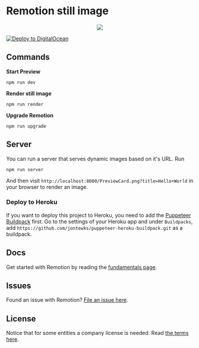 # Remotion still image

<p align="center">
  <a href="https://github.com/remotion-dev/logo">
    <img src="https://github.com/remotion-dev/logo/raw/main/withtitle/element-0.png">
  </a>
</p>

[![Deploy to DigitalOcean](https://www.deploytodo.com/do-btn-blue.svg)](https://cloud.digitalocean.com/apps/new?repo=https://github.com/remotion-dev/template-still/tree/main)

## Commands

**Start Preview**

```console
npm run dev
```

**Render still image**

```console
npm run render
```

**Upgrade Remotion**

```console
npm run upgrade
```

## Server

You can run a server that serves dynamic images based on it's URL. Run

```console
npm run server
```

And then visit `http://localhost:8000/PreviewCard.png?title=Hello+World` in your browser to render an image.

### Deploy to Heroku

If you want to deploy this project to Heroku, you need to add the [Puppeteer Buildpack](https://github.com/jontewks/puppeteer-heroku-buildpack) first. Go to the settings of your Heroku app and under `Buildpacks`, add `https://github.com/jontewks/puppeteer-heroku-buildpack.git` as a buildpack.

## Docs

Get started with Remotion by reading the [fundamentals page](https://www.remotion.dev/docs/the-fundamentals).

## Issues

Found an issue with Remotion? [File an issue here](https://github.com/remotion-dev/remotion/issues/new).

## License

Notice that for some entities a company license is needed. Read [the terms here](https://github.com/remotion-dev/remotion/blob/main/LICENSE.md).
